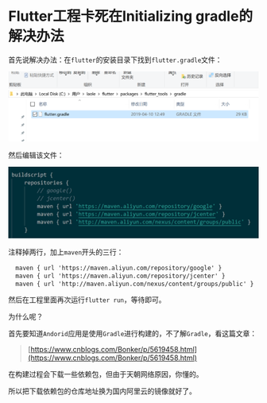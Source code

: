 # Flutter工程卡死在Initializing gradle的解决办法

首先说解决办法：在`flutter`的安装目录下找到`flutter.gradle`文件：

![](.gitbook/assets/image.png)

然后编辑该文件：

![](.gitbook/assets/image%20%281%29.png)

注释掉两行，加上`maven`开头的三行：

```text
  maven { url 'https://maven.aliyun.com/repository/google' }
  maven { url 'https://maven.aliyun.com/repository/jcenter' }
  maven { url 'http://maven.aliyun.com/nexus/content/groups/public' }
```

然后在工程里面再次运行`flutter run`，等待即可。

为什么呢？

首先要知道`Andorid`应用是使用`Gradle`进行构建的，不了解`Gradle`，看这篇文章：

> [https://www.cnblogs.com/Bonker/p/5619458.html](https://www.cnblogs.com/Bonker/p/5619458.html)

在构建过程会下载一些依赖包，但由于天朝网络原因，你懂的。

所以把下载依赖包的仓库地址换为国内阿里云的镜像就好了。

